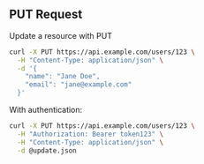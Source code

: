 <!-- METADATA
{
  "title": "PUT Request",
  "tags": [
    "curl",
    "http",
    "put",
    "update"
  ],
  "language": "bash"
}
-->

## PUT Request
Update a resource with PUT
```bash
curl -X PUT https://api.example.com/users/123 \
  -H "Content-Type: application/json" \
  -d '{
    "name": "Jane Doe",
    "email": "jane@example.com"
  }'
```

With authentication:
```bash
curl -X PUT https://api.example.com/users/123 \
  -H "Authorization: Bearer token123" \
  -H "Content-Type: application/json" \
  -d @update.json
```
